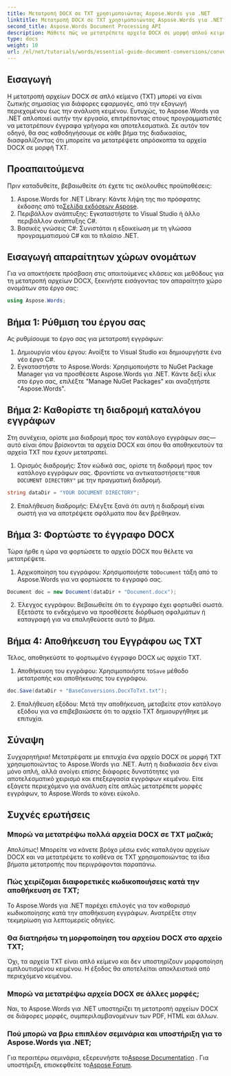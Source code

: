 ```yaml
---
title: Μετατροπή DOCX σε TXT χρησιμοποιώντας Aspose.Words για .NET
linktitle: Μετατροπή DOCX σε TXT χρησιμοποιώντας Aspose.Words για .NET
second_title: Aspose.Words Document Processing API
description: Μάθετε πώς να μετατρέπετε αρχεία DOCX σε μορφή απλού κειμένου (TXT) χρησιμοποιώντας το Aspose.Words για .NET σε αυτόν τον περιεκτικό οδηγό.
type: docs
weight: 10
url: /el/net/tutorials/words/essential-guide-document-conversions/convert-docx-to-txt/
---
```

## Εισαγωγή

Η μετατροπή αρχείων DOCX σε απλό κείμενο (TXT) μπορεί να είναι ζωτικής σημασίας για διάφορες εφαρμογές, από την εξαγωγή περιεχομένου έως την ανάλυση κειμένου. Ευτυχώς, το Aspose.Words για .NET απλοποιεί αυτήν την εργασία, επιτρέποντας στους προγραμματιστές να μετατρέπουν έγγραφα γρήγορα και αποτελεσματικά. Σε αυτόν τον οδηγό, θα σας καθοδηγήσουμε σε κάθε βήμα της διαδικασίας, διασφαλίζοντας ότι μπορείτε να μετατρέψετε απρόσκοπτα τα αρχεία DOCX σε μορφή TXT.

## Προαπαιτούμενα

Πριν καταδυθείτε, βεβαιωθείτε ότι έχετε τις ακόλουθες προϋποθέσεις:

1.  Aspose.Words for .NET Library: Κάντε λήψη της πιο πρόσφατης έκδοσης από το[Σελίδα εκδόσεων Aspose](https://releases.aspose.com/words/net/).
2. Περιβάλλον ανάπτυξης: Εγκαταστήστε το Visual Studio ή άλλο περιβάλλον ανάπτυξης C#.
3. Βασικές γνώσεις C#: Συνιστάται η εξοικείωση με τη γλώσσα προγραμματισμού C# και το πλαίσιο .NET.

## Εισαγωγή απαραίτητων χώρων ονομάτων

Για να αποκτήσετε πρόσβαση στις απαιτούμενες κλάσεις και μεθόδους για τη μετατροπή αρχείων DOCX, ξεκινήστε εισάγοντας τον απαραίτητο χώρο ονομάτων στο έργο σας:

```csharp
using Aspose.Words;
```

## Βήμα 1: Ρύθμιση του έργου σας

Ας ρυθμίσουμε το έργο σας για μετατροπή εγγράφων:

1. Δημιουργία νέου έργου: Ανοίξτε το Visual Studio και δημιουργήστε ένα νέο έργο C#.
2. Εγκαταστήστε το Aspose.Words: Χρησιμοποιήστε το NuGet Package Manager για να προσθέσετε Aspose.Words για .NET. Κάντε δεξί κλικ στο έργο σας, επιλέξτε "Manage NuGet Packages" και αναζητήστε "Aspose.Words".

## Βήμα 2: Καθορίστε τη διαδρομή καταλόγου εγγράφων

Στη συνέχεια, ορίστε μια διαδρομή προς τον κατάλογο εγγράφων σας—αυτό είναι όπου βρίσκονται τα αρχεία DOCX και όπου θα αποθηκευτούν τα αρχεία TXT που έχουν μετατραπεί.

1.  Ορισμός διαδρομής: Στον κώδικά σας, ορίστε τη διαδρομή προς τον κατάλογο εγγράφων σας. Φροντίστε να αντικαταστήσετε`"YOUR DOCUMENT DIRECTORY"` με την πραγματική διαδρομή.

```csharp
string dataDir = "YOUR DOCUMENT DIRECTORY";
```

2. Επαλήθευση διαδρομής: Ελέγξτε ξανά ότι αυτή η διαδρομή είναι σωστή για να αποτρέψετε σφάλματα που δεν βρέθηκαν.

## Βήμα 3: Φορτώστε το έγγραφο DOCX

Τώρα ήρθε η ώρα να φορτώσετε το αρχείο DOCX που θέλετε να μετατρέψετε.

1.  Αρχικοποίηση του εγγράφου: Χρησιμοποιήστε το`Document` τάξη από το Aspose.Words για να φορτώσετε το έγγραφό σας.

```csharp
Document doc = new Document(dataDir + "Document.docx");
```

2. Έλεγχος εγγράφου: Βεβαιωθείτε ότι το έγγραφο έχει φορτωθεί σωστά. Εξετάστε το ενδεχόμενο να προσθέσετε διόρθωση σφαλμάτων ή καταγραφή για να επαληθεύσετε αυτό το βήμα.

## Βήμα 4: Αποθήκευση του Εγγράφου ως TXT

Τέλος, αποθηκεύστε το φορτωμένο έγγραφο DOCX ως αρχείο TXT.

1.  Αποθήκευση του εγγράφου: Χρησιμοποιήστε το`Save` μέθοδο μετατροπής και αποθήκευσης του εγγράφου.

```csharp
doc.Save(dataDir + "BaseConversions.DocxToTxt.txt");
```

2. Επαλήθευση εξόδου: Μετά την αποθήκευση, μεταβείτε στον κατάλογο εξόδου για να επιβεβαιώσετε ότι το αρχείο TXT δημιουργήθηκε με επιτυχία.

## Σύναψη

Συγχαρητήρια! Μετατρέψατε με επιτυχία ένα αρχείο DOCX σε μορφή TXT χρησιμοποιώντας το Aspose.Words για .NET. Αυτή η διαδικασία δεν είναι μόνο απλή, αλλά ανοίγει επίσης διάφορες δυνατότητες για αποτελεσματικό χειρισμό και επεξεργασία εγγράφων κειμένου. Είτε εξάγετε περιεχόμενο για ανάλυση είτε απλώς μετατρέπετε μορφές εγγράφων, το Aspose.Words το κάνει εύκολο.

## Συχνές ερωτήσεις

### Μπορώ να μετατρέψω πολλά αρχεία DOCX σε TXT μαζικά;

Απολύτως! Μπορείτε να κάνετε βρόχο μέσω ενός καταλόγου αρχείων DOCX και να μετατρέψετε το καθένα σε TXT χρησιμοποιώντας τα ίδια βήματα μετατροπής που περιγράφονται παραπάνω.

### Πώς χειρίζομαι διαφορετικές κωδικοποιήσεις κατά την αποθήκευση σε TXT;

Το Aspose.Words για .NET παρέχει επιλογές για τον καθορισμό κωδικοποίησης κατά την αποθήκευση εγγράφων. Ανατρέξτε στην τεκμηρίωση για λεπτομερείς οδηγίες.

### Θα διατηρήσω τη μορφοποίηση του αρχείου DOCX στο αρχείο TXT;

Όχι, τα αρχεία TXT είναι απλό κείμενο και δεν υποστηρίζουν μορφοποίηση εμπλουτισμένου κειμένου. Η έξοδος θα αποτελείται αποκλειστικά από περιεχόμενο κειμένου.

### Μπορώ να μετατρέψω αρχεία DOCX σε άλλες μορφές;

Ναι, το Aspose.Words για .NET υποστηρίζει τη μετατροπή αρχείων DOCX σε διάφορες μορφές, συμπεριλαμβανομένων των PDF, HTML και άλλων.

### Πού μπορώ να βρω επιπλέον σεμινάρια και υποστήριξη για το Aspose.Words για .NET;

 Για περαιτέρω σεμινάρια, εξερευνήστε το[Aspose Documentation](https://reference.aspose.com/words/net/) . Για υποστήριξη, επισκεφθείτε το[Aspose Forum](https://forum.aspose.com/c/words/8).
